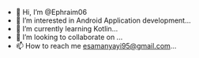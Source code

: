 - 👋 Hi, I’m @Ephraim06
- 👀 I’m interested in Android Application development...
- 🌱 I’m currently learning Kotlin...
- 💞️ I’m looking to collaborate on ...
- 📫 How to reach me esamanyayi95@gmail.com...

<!---
Ephraim06/Ephraim06 is a ✨ special ✨ repository because its `README.md` (this file) appears on your GitHub profile.
You can click the Preview link to take a look at your changes.
--->
